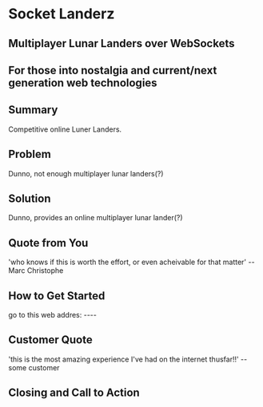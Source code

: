 # Socket Landerz #

<!-- 
> This material was originally posted [here](http://www.quora.com/What-is-Amazons-approach-to-product-development-and-product-management). It is reproduced here for posterity's sake.

There is an approach called "working backwards" that is widely used at Amazon. They work backwards from the customer, rather than starting with an idea for a product and trying to bolt customers onto it. While working backwards can be applied to any specific product decision, using this approach is especially important when developing new products or features.

For new initiatives a product manager typically starts by writing an internal press release announcing the finished product. The target audience for the press release is the new/updated product's customers, which can be retail customers or internal users of a tool or technology. Internal press releases are centered around the customer problem, how current solutions (internal or external) fail, and how the new product will blow away existing solutions.

If the benefits listed don't sound very interesting or exciting to customers, then perhaps they're not (and shouldn't be built). Instead, the product manager should keep iterating on the press release until they've come up with benefits that actually sound like benefits. Iterating on a press release is a lot less expensive than iterating on the product itself (and quicker!).

If the press release is more than a page and a half, it is probably too long. Keep it simple. 3-4 sentences for most paragraphs. Cut out the fat. Don't make it into a spec. You can accompany the press release with a FAQ that answers all of the other business or execution questions so the press release can stay focused on what the customer gets. My rule of thumb is that if the press release is hard to write, then the product is probably going to suck. Keep working at it until the outline for each paragraph flows. 

Oh, and I also like to write press-releases in what I call "Oprah-speak" for mainstream consumer products. Imagine you're sitting on Oprah's couch and have just explained the product to her, and then you listen as she explains it to her audience. That's "Oprah-speak", not "Geek-speak".

Once the project moves into development, the press release can be used as a touchstone; a guiding light. The product team can ask themselves, "Are we building what is in the press release?" If they find they're spending time building things that aren't in the press release (overbuilding), they need to ask themselves why. This keeps product development focused on achieving the customer benefits and not building extraneous stuff that takes longer to build, takes resources to maintain, and doesn't provide real customer benefit (at least not enough to warrant inclusion in the press release).
 -->
 
<!--## Heading ##
  > Name the product in a way the reader (i.e. your target customers) will understand.-->
## Multiplayer Lunar Landers over WebSockets ##

<!--## Sub-Heading ##
  > Describe who the market for the product is and what benefit they get. One sentence only underneath the title.-->
## For those into nostalgia and current/next generation web technologies ##

## Summary ##
<!--  > Give a summary of the product and the benefit. Assume the reader will not read anything else so make this paragraph good.-->
  Competitive online Luner Landers.  

## Problem ##
<!--  > Describe the problem your product solves.-->
  Dunno, not enough multiplayer lunar landers(?)

## Solution ##
<!--  > Describe how your product elegantly solves the problem.-->
  Dunno, provides an online multiplayer lunar lander(?)

## Quote from You ##
<!--  > A quote from a spokesperson in your company.-->
  'who knows if this is worth the effort, or even acheivable for that matter' --Marc Christophe

## How to Get Started ##
<!--  > Describe how easy it is to get started.-->
  go to this web addres: ----

## Customer Quote ##
<!--  > Provide a quote from a hypothetical customer that describes how they experienced the benefit.-->
  'this is the most amazing experience I've had on the internet thusfar!!' -- some customer

## Closing and Call to Action ##
<!--  > Wrap it up and give pointers where the reader should go next.-->
